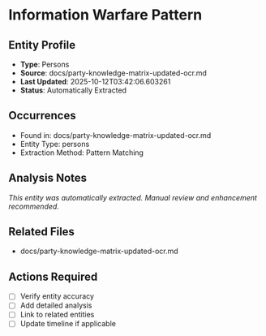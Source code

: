 # Information Warfare Pattern

## Entity Profile
- **Type**: Persons
- **Source**: docs/party-knowledge-matrix-updated-ocr.md
- **Last Updated**: 2025-10-12T03:42:06.603261
- **Status**: Automatically Extracted

## Occurrences
- Found in: docs/party-knowledge-matrix-updated-ocr.md
- Entity Type: persons
- Extraction Method: Pattern Matching

## Analysis Notes
*This entity was automatically extracted. Manual review and enhancement recommended.*

## Related Files
- docs/party-knowledge-matrix-updated-ocr.md

## Actions Required
- [ ] Verify entity accuracy
- [ ] Add detailed analysis
- [ ] Link to related entities
- [ ] Update timeline if applicable
